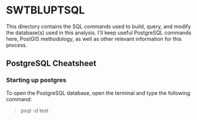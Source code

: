 # SWTBLUPTSQL

This directory contains the SQL commands used to build, query, and modify the database(s) used in this analysis. I'll keep useful PostgreSQL commands here, PostGIS methodology, as well as other relevant information for this process.

## PostgreSQL Cheatsheet

### Starting up postgres

To open the PostgreSQL database, open the terminal and type the following command:

>psql -d test

